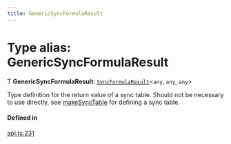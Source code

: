 ```yaml
---
title: GenericSyncFormulaResult
---
```

# Type alias: GenericSyncFormulaResult

Ƭ **GenericSyncFormulaResult**: [`SyncFormulaResult`](../interfaces/SyncFormulaResult.md)<`any`, `any`, `any`\>

Type definition for the return value of a sync table.
Should not be necessary to use directly, see [makeSyncTable](../functions/makeSyncTable.md)
for defining a sync table.

#### Defined in

[api.ts:231](https://github.com/coda/packs-sdk/blob/main/api.ts#L231)
